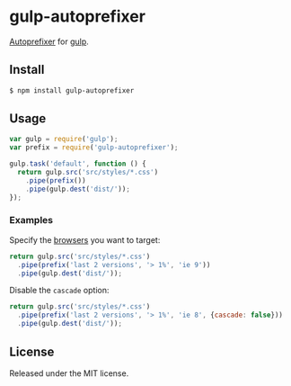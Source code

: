 # gulp-autoprefixer

[Autoprefixer](https://github.com/ai/autoprefixer) for
[gulp](https://github.com/wearefractal/gulp).

## Install

```sh
$ npm install gulp-autoprefixer
```

## Usage

```js
var gulp = require('gulp');
var prefix = require('gulp-autoprefixer');

gulp.task('default', function () {
  return gulp.src('src/styles/*.css')
    .pipe(prefix())
    .pipe(gulp.dest('dist/'));
});
```

### Examples

Specify the [browsers](https://github.com/postcss/autoprefixer#browsers) you
want to target:

```js
return gulp.src('src/styles/*.css')
  .pipe(prefix('last 2 versions', '> 1%', 'ie 9'))
  .pipe(gulp.dest('dist/'));
```

Disable the `cascade` option:

```js
return gulp.src('src/styles/*.css')
  .pipe(prefix('last 2 versions', '> 1%', 'ie 8', {cascade: false}))
  .pipe(gulp.dest('dist/'));
```

## License

Released under the MIT license.
